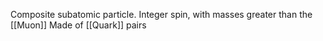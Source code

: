 Composite subatomic particle.
Integer spin, with masses greater than the [[Muon]]
Made of [[Quark]] pairs